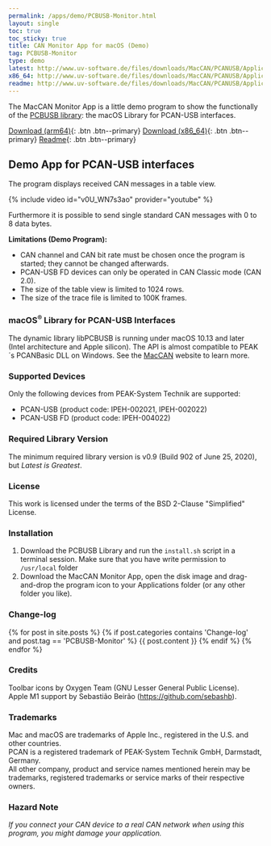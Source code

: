 ```yaml
---
permalink: /apps/demo/PCBUSB-Monitor.html
layout: single
toc: true
toc_sticky: true
title: CAN Monitor App for macOS (Demo)
tag: PCBUSB-Monitor
type: demo
latest: http://www.uv-software.de/files/downloads/MacCAN/PCANUSB/Applications/MacCAN_Monitor_App/MacCAN_Monitor.0.4_uni.dmg
x86_64: http://www.uv-software.de/files/downloads/MacCAN/PCANUSB/Applications/MacCAN_Monitor_App/MacCAN_Monitor.0.4_x86.dmg
readme: http://www.uv-software.de/files/downloads/MacCAN/PCANUSB/Applications/MacCAN_Monitor_App/MacCAN_Monitor.0.4.pdf
---
```

The MacCAN Monitor App is a little demo program to show the functionally of the [PCBUSB library](/drivers/libPCBUSB.html): the macOS Library for PCAN-USB interfaces.

[Download (arm64)]({{page.latest}}){: .btn .btn--primary}
[Download (x86_64)]({{page.x86_64}}){: .btn .btn--primary}
[Readme]({{page.readme}}){: .btn .btn--primary}

## Demo App for PCAN-USB interfaces

The program displays received CAN messages in a table view.

{% include video id="v0U_WN7s3ao" provider="youtube" %}

Furthermore it is possible to send single standard CAN messages with 0 to 8 data bytes.

**Limitations (Demo Program):**

- CAN channel and CAN bit rate must be chosen once the program is started; they cannot be changed afterwards.
- PCAN-USB FD devices can only be operated in CAN Classic mode (CAN 2.0).
- The size of the table view is limited to 1024 rows.
- The size of the trace file is limited to 100K frames.

### macOS<sup>&reg;</sup> Library for PCAN-USB Interfaces

The dynamic library libPCBUSB is running under macOS 10.13 and later (Intel architecture and Apple silicon).
The API is almost compatible to PEAK´s PCANBasic DLL on Windows.
See the [MacCAN](https://www.mac-can.com/) website to learn more.

### Supported Devices

Only the following devices from PEAK-System Technik are supported:
- PCAN-USB (product code: IPEH-002021, IPEH-002022)
- PCAN-USB FD (product code: IPEH-004022)

### Required Library Version

The minimum required library version is v0.9 (Build 902 of June 25, 2020), but _Latest is Greatest_.

### License

This work is licensed under the terms of the BSD 2-Clause "Simplified" License.

### Installation

1. Download the PCBUSB Library and run the `install.sh` script in a terminal session. Make sure that you have write permission to `/usr/local` folder
2. Download the MacCAN Monitor App, open the disk image and drag-and-drop the program icon to your Applications folder (or any other folder you like).

### Change-log

{% for post in site.posts %}
{% if post.categories contains 'Change-log' and post.tag == 'PCBUSB-Monitor' %}
{{ post.content }}
{% endif %}
{% endfor %}

### Credits

Toolbar icons by Oxygen Team (GNU Lesser General Public License). \
Apple M1 support by Sebastião Beirão (https://github.com/sebashb).

### Trademarks

Mac and macOS are trademarks of Apple Inc., registered in the U.S. and other countries. \
PCAN is a registered trademark of PEAK-System Technik GmbH, Darmstadt, Germany. \
All other company, product and service names mentioned herein may be trademarks, registered trademarks or service marks of their respective owners.

### Hazard Note

_If you connect your CAN device to a real CAN network when using this program, you might damage your application._
